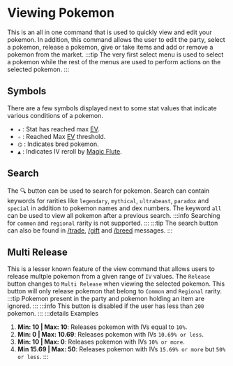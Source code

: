 # Viewing Pokemon

This is an all in one command that is used to quickly view and edit your pokemon. In addition, this command allows the user to edit the party, select a pokemon, release a pokemon, give or take items and add or remove a pokemon from the market.
:::tip
The very first select menu is used to select a pokemon while the rest of the menus are used to perform actions on the selected pokemon. 
:::

## Symbols
There are a few symbols displayed next to some stat values that indicate various conditions of a pokemon.
- `✦` : Stat has reached max [EV](../strategies/ev.md).
- `✧` : Reached Max [EV](../strategies/ev.md) threshold.
- `⌬` : Indicates bred pokemon.
- `▲` : Indicates IV reroll by [Magic Flute](../items.md#magic-flute).

## Search
The 🔍 button can be used to search for pokemon. Search can contain keywords for rarities like `legendary`, `mythical`, `ultrabeast`, `paradox` and `special` in addition to pokemon names and dex numbers. The keyword `all` can be used to view all pokemon after a previous search.
:::info
Searching for `common` and `regional` rarity is not supported.
:::
:::tip
The search button can also be found in [/trade](/commands/trade.html), [/gift](/commands/gift.html) and [/breed](/commands/breed.html) messages.
:::

## Multi Release
This is a lesser known feature of the view command that allows users to release multple pokemon from a given range of `IV` values. The `Release` button changes to `Multi Release` when viewing the selected pokemon. This button will only release pokemon that belong to `Common` and `Regional` rarity.
:::tip
Pokemon present in the party and pokemon holding an item are ignored.
:::
:::info
This button is disabled if the user has less than `200` pokemon.
::: 
:::details Examples
1. **Min: 10 | Max: 10**: Releases pokemon with IVs equal to `10%`.
2. **Min: 0 | Max: 10.69**: Releases pokemon with IVs `10.69% or less`.
3. **Min: 10 | Max: 0**: Releases pokemon with IVs `10% or more`.
4. **Min 15.69 | Max: 50**: Releases pokemon with IVs `15.69% or more` but `50% or less`.
:::